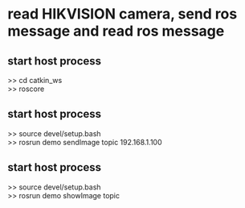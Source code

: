 # read HIKVISION camera, send ros message and read ros message
## start host process
\>\> cd catkin_ws<br>
\>\> roscore<br>

## start host process
\>\> source devel/setup.bash<br>
\>\> rosrun demo sendImage topic 192.168.1.100<br>

## start host process
\>\> source devel/setup.bash<br>
\>\> rosrun demo showImage topic <br>

